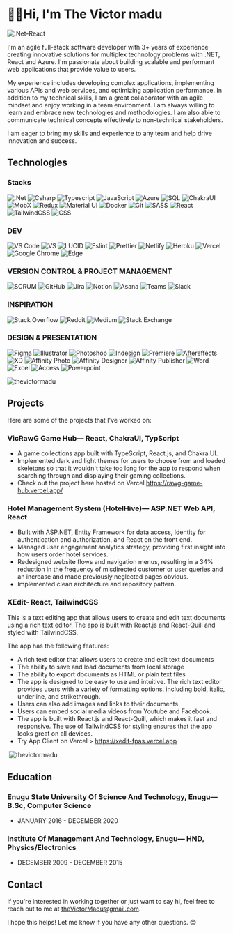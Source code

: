 # 👨‍💻Hi, I'm The Victor madu
![.Net-React](https://img.shields.io/badge/.Net-React-66ccff?style=for-the-badge&logo=csharp&logoColor=white)

I'm an agile full-stack software developer with 3+ years of experience creating innovative solutions for multiplex technology problems with .NET, React and Azure. I'm passionate about building scalable and performant web applications that provide value to users.

My experience includes developing complex applications, implementing various APIs and web services, and optimizing application performance.
In addition to my technical skills, I am a great collaborator with an agile mindset and enjoy working in a team environment. I am always willing to learn and embrace new technologies and methodologies. I am also able to communicate technical concepts effectively to non-technical stakeholders.

I am eager to bring my skills and experience to any team and help drive innovation and success.

## Technologies

### Stacks

![.Net](https://img.shields.io/badge/.Net-3A33D1?style=for-the-badge&logo=dotnet&logoColor=white)
![Csharp](https://img.shields.io/badge/Csharp-0099ff?style=for-the-badge&logo=csharp&logoColor=white)
![Typescript](https://img.shields.io/badge/Typescript-0066ff?style=for-the-badge&logo=typescript&logoColor=white)
![JavaScript](https://img.shields.io/badge/-javascript-F7DF1E?&style=for-the-badge&logo=javascript&logoColor=black)
![Azure](https://img.shields.io/badge/Azure-0066cc?style=for-the-badge&logo=microsoftazure&logoColor=white)
![SQL](https://img.shields.io/badge/MicrosoftSQL-f3300?style=for-the-badge&logo=microsoftsqlserver&logoColor=white)
![ChakraUI](https://img.shields.io/badge/ChakraUI-33cccc?style=for-the-badge&logo=chakraui&logoColor=white)
![MobX](https://img.shields.io/badge/MobX-ff6600?style=for-the-badge&logo=mobx&logoColor=white)
![Redux](https://img.shields.io/badge/Redux-6600cc?style=for-the-badge&logo=redux&logoColor=white)
![Material UI](https://img.shields.io/badge/MaterialUI-0099ff?style=for-the-badge&logo=materialdesign&logoColor=white)
![Docker](https://img.shields.io/badge/Docker-66ccff?style=for-the-badge&logo=docker&logoColor=white)
![Git](https://img.shields.io/badge/-Git-F05032?&style=for-the-badge&logo=git&logoColor=white)
![SASS](https://img.shields.io/badge/SASS-ff66cc?&style=for-the-badge&logo=sass&logoColor=black)
![React](https://img.shields.io/badge/-ReactJS-grey?&style=for-the-badge&logo=react&logoColor=61DAFB)
![TailwindCSS](https://img.shields.io/badge/tailwindcss-%2338B2AC.svg?style=for-the-badge&logo=tailwind-css&logoColor=white)
![CSS](https://img.shields.io/badge/-css3-1572B6?&style=for-the-badge&logo=css3&logoColor=white)

### DEV

![VS Code](https://img.shields.io/badge/-VSCode-007ACC?&style=for-the-badge&logo=visual-studio-code&logoColor=white)
![VS](https://img.shields.io/badge/VISUALSTUDIO-007ACC?&style=for-the-badge&logo=visualstudio&logoColor=white)
![LUCID](https://img.shields.io/badge/LUCID_ERD-ff6600?&style=for-the-badge&logoColor=white)
![Eslint](https://img.shields.io/badge/eslint-3A33D1?style=for-the-badge&logo=eslint&logoColor=white) 
![Prettier](https://img.shields.io/badge/prettier-1A2C34?style=for-the-badge&logo=prettier&logoColor=F7BA3E)
![Netlify](https://img.shields.io/badge/netlify-%23000000.svg?style=for-the-badge&logo=netlify&logoColor=#00C7B7)
![Heroku](https://img.shields.io/badge/heroku-%23430098.svg?style=for-the-badge&logo=heroku&logoColor=white)
![Vercel](https://img.shields.io/badge/vercel-%23000000.svg?style=for-the-badge&logo=vercel&logoColor=white)
![Google Chrome](https://img.shields.io/badge/Google%20Chrome-4285F4?style=for-the-badge&logo=GoogleChrome&logoColor=white)
![Edge](https://img.shields.io/badge/Edge-0078D7?style=for-the-badge&logo=Microsoft-edge&logoColor=white)

### VERSION CONTROL & PROJECT MANAGEMENT 

![SCRUM](https://img.shields.io/badge/Scrum-007ACC?&style=for-the-badge&logo=scrumalliance&logoColor=white)
![GitHub](https://img.shields.io/badge/GitHub-007ACC?&style=for-the-badge&logo=github&logoColor=white)
![Jira](https://img.shields.io/badge/Jira-007ACC?&style=for-the-badge&logo=jira&logoColor=white)
![Notion](https://img.shields.io/badge/Notion-3A33D1?style=for-the-badge&logo=notion&logoColor=white) 
![Asana](https://img.shields.io/badge/Asana-3A33D1?style=for-the-badge&logo=asana&logoColor=white)
![Teams](https://img.shields.io/badge/Teams-1A2C34?style=for-the-badge&logo=microsoftteams&logoColor=F7BA3E)
![Slack](https://img.shields.io/badge/Slack-%23000000.svg?style=for-the-badge&logo=slack&logoColor=#00C7B7)


### INSPIRATION

![Stack Overflow](https://img.shields.io/badge/-Stackoverflow-FE7A16?style=for-the-badge&logo=stack-overflow&logoColor=white)
![Reddit](https://img.shields.io/badge/Reddit-%23FF4500.svg?style=for-the-badge&logo=Reddit&logoColor=white)
![Medium](https://img.shields.io/badge/Medium-12100E?style=for-the-badge&logo=medium&logoColor=white)
![Stack Exchange](https://img.shields.io/badge/StackExchange-12100E.svg?style=for-the-badge&logo=StackExchange&logoColor=white)

### DESIGN & PRESENTATION

![Figma](https://img.shields.io/badge/Figma-FE7A16?style=for-the-badge&logo=figma&logoColor=white)
![Illustrator](https://img.shields.io/badge/Illustrator-%23FF4500.svg?style=for-the-badge&logo=adobeillustrator&logoColor=white)
![Photoshop](https://img.shields.io/badge/Photoshop-12100E?style=for-the-badge&logo=adobephotoshop&logoColor=white)
![Indesign](https://img.shields.io/badge/Indesign-12100E.svg?style=for-the-badge&logo=adobeindesign&logoColor=white)
![Premiere](https://img.shields.io/badge/Premiere-FE7A16?style=for-the-badge&logo=adobepremierepro&logoColor=white)
![Aftereffects](https://img.shields.io/badge/After_Effects-%23FF4500.svg?style=for-the-badge&logo=adobeaftereffects&logoColor=white)
![XD](https://img.shields.io/badge/XD-12100E?style=for-the-badge&logo=adobexd&logoColor=white)
![Affinity Photo](https://img.shields.io/badge/Affinity_Photo-12100E.svg?style=for-the-badge&logo=affinityphoto&logoColor=white)
![Affinity Designer](https://img.shields.io/badge/Affinity_Designer-FE7A16?style=for-the-badge&logo=affinitydesigner&logoColor=white)
![Affinity Publisher](https://img.shields.io/badge/Affinity_Publisher-%23FF4500.svg?style=for-the-badge&logo=affinitypublisher&logoColor=white)
![Word](https://img.shields.io/badge/Word-12100E?style=for-the-badge&logo=microsoftword&logoColor=white)
![Excel](https://img.shields.io/badge/Excel-12100E.svg?style=for-the-badge&logo=microsoftexcel&logoColor=white)
![Access](https://img.shields.io/badge/Access-12100E.svg?style=for-the-badge&logo=microsoftaccess&logoColor=white)
![Powerpoint](https://img.shields.io/badge/Powerpoint-12100E.svg?style=for-the-badge&logo=microsoftpowerpoint&logoColor=white)

<p><img align="" src="https://github-readme-stats.vercel.app/api/top-langs?username=thevictormadu&show_icons=true&locale=en&layout=compact" alt="thevictormadu" /></p>



## Projects

Here are some of the projects that I've worked on:

### VicRawG Game Hub— React, ChakraUI, TypScript

- A game collections app built with TypeScript, React.js, and Chakra UI.  
- Implemented dark and light themes for users to choose from and loaded skeletons so that it wouldn't take too long for the app to respond when searching through and displaying their gaming collections.
- Check out the project here hosted on Vercel https://rawg-game-hub.vercel.app/


### Hotel Management System (HotelHive)— ASP.NET Web API, React

- Built with ASP.NET, Entity Framework for data access, Identity for authentication and authorization, and React on the front end.  
- Managed user engagement analytics strategy, providing first insight into how users order hotel services.
- Redesigned website flows and navigation menus, resulting in a 34% reduction in the frequency of misdirected customer or user queries and an increase and made previously neglected pages obvious.
- Implemented clean architecture and repository pattern.


### XEdit- React, TailwindCSS

This is a text editing app that allows users to create and edit text documents using a rich text editor. The app is built with React.js and React-Quill and styled with TailwindCSS.

The app has the following features:

- A rich text editor that allows users to create and edit text documents
- The ability to save and load documents from local storage
- The ability to export documents as HTML or plain text files
- The app is designed to be easy to use and intuitive. The rich text editor provides users with a variety of formatting options, including bold, italic, underline, and strikethrough.
- Users can also add images and links to their documents.
- Users can embed social media videos from Youtube and Facebook.
- The app is built with React.js and React-Quill, which makes it fast and responsive. The use of TailwindCSS for styling ensures that the app looks great on all devices.
- Try App Client on Vercel > https://xedit-fpas.vercel.app

<p>&nbsp;<img align="center" src="https://github-readme-stats.vercel.app/api?username=thevictormadu&show_icons=true&locale=en" alt="thevictormadu" /></p>

## Education

### Enugu State University Of Science And Technology, Enugu— B.Sc, Computer Science
- JANUARY 2016 - DECEMBER 2020

### Institute Of Management And Technology, Enugu— HND, Physics/Electronics
- DECEMBER 2009 - DECEMBER 2015






## Contact

If you're interested in working together or just want to say hi, feel free to reach out to me at [theVictorMadu@gmail.com](mailto:thevictormadu@gmail.com).

I hope this helps! Let me know if you have any other questions. 😊
